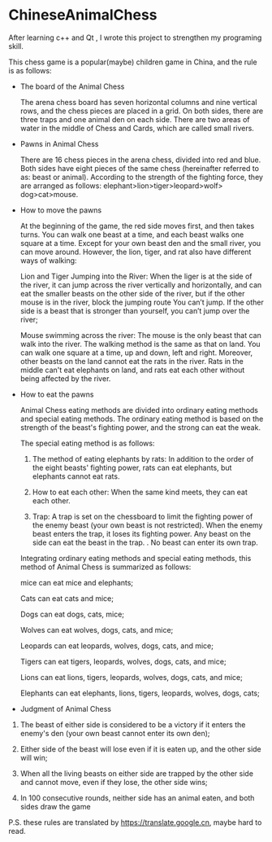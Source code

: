 # ChineseAnimalChess
After learning c++ and Qt , I wrote this project to strengthen my programing skill.

This chess game is a popular(maybe) children game in China, and the rule is as follows:

* The board of the Animal Chess

  The arena chess board has seven horizontal columns and nine vertical rows, and the chess pieces are placed in a grid. On both sides, there are three traps and one animal den  on each side. There are two areas of water in the middle of Chess and Cards, which are called small rivers.

* Pawns in Animal Chess

  There are 16 chess pieces in the arena chess, divided into red and blue. Both sides have eight pieces of the same chess (hereinafter referred to as: beast or animal). According to the strength of the fighting force, they are arranged as follows: elephant>lion>tiger>leopard>wolf> dog>cat>mouse.

* How to move the pawns

  At the beginning of the game, the red side moves first, and then takes turns. You can walk one beast at a time, and each beast walks one square at a time. Except for your own beast den and the small river, you can move around. However, the lion, tiger, and rat also have different ways of walking:

  Lion and Tiger Jumping into the River: When the liger is at the side of the river, it can jump across the river vertically and horizontally, and can eat the smaller beasts on the other side of the river, but if the other mouse is in the river, block the jumping route You can’t jump. If the other side is a beast that is stronger than yourself, you can’t jump over the river;

  Mouse swimming across the river: The mouse is the only beast that can walk into the river. The walking method is the same as that on land. You can walk one square at a time, up and down, left and right. Moreover, other beasts on the land cannot eat the rats in the river. Rats in the middle can't eat elephants on land, and rats eat each other without being affected by the river.

* How to eat the pawns

  Animal Chess eating methods are divided into ordinary eating methods and special eating methods. The ordinary eating method is based on the strength of the beast's fighting power, and the strong can eat the weak.

  The special eating method is as follows:

  1. The method of eating elephants by rats: In addition to the order of the eight beasts' fighting power, rats can eat elephants, but elephants cannot eat rats.

  2. How to eat each other: When the same kind meets, they can eat each other.

  3. Trap: A trap is set on the chessboard to limit the fighting power of the enemy beast (your own beast is not restricted). When the enemy beast enters the trap, it loses its fighting power. Any beast on the side can eat the beast in the trap. . No beast can enter its own trap.

  Integrating ordinary eating methods and special eating methods, this method of Animal Chess is summarized as follows:

  mice can eat mice and elephants;

  Cats can eat cats and mice;

  Dogs can eat dogs, cats, mice;

  Wolves can eat wolves, dogs, cats, and mice;

  Leopards can eat leopards, wolves, dogs, cats, and mice;

  Tigers can eat tigers, leopards, wolves, dogs, cats, and mice;

  Lions can eat lions, tigers, leopards, wolves, dogs, cats, and mice;

  Elephants can eat elephants, lions, tigers, leopards, wolves, dogs, cats;

* Judgment of Animal Chess

1. The beast of either side is considered to be a victory if it enters the enemy's den (your own beast cannot enter its own den);

2. Either side of the beast will lose even if it is eaten up, and the other side will win;

3. When all the living beasts on either side are trapped by the other side and cannot move, even if they lose, the other side wins;

4. In 100 consecutive rounds, neither side has an animal eaten, and both sides draw the game	 

P.S. these rules are translated by https://translate.google.cn, maybe hard to read.

  

